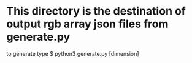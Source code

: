 # This directory is the destination of output rgb array json files from generate.py 
to generate type $ python3 generate.py [dimension]
